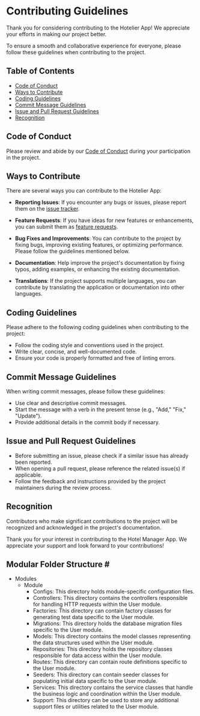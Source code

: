 # Contributing Guidelines

Thank you for considering contributing to the Hotelier App! We appreciate your efforts in making our project better.

To ensure a smooth and collaborative experience for everyone, please follow these guidelines when contributing to the project.

## Table of Contents

-   [Code of Conduct](#code-of-conduct)
-   [Ways to Contribute](#ways-to-contribute)
-   [Coding Guidelines](#coding-guidelines)
-   [Commit Message Guidelines](#commit-message-guidelines)
-   [Issue and Pull Request Guidelines](#issue-and-pull-request-guidelines)
-   [Recognition](#recognition)

## Code of Conduct

Please review and abide by our [Code of Conduct](CODE_OF_CONDUCT.md) during your participation in the project.

## Ways to Contribute

There are several ways you can contribute to the Hotelier App:

-   **Reporting Issues**: If you encounter any bugs or issues, please report them on the [issue tracker](https://github.com/your-username/hotelier-app/issues).

-   **Feature Requests**: If you have ideas for new features or enhancements, you can submit them as [feature requests](https://github.com/your-username/hotelier-app/issues).

-   **Bug Fixes and Improvements**: You can contribute to the project by fixing bugs, improving existing features, or optimizing performance. Please follow the guidelines mentioned below.

-   **Documentation**: Help improve the project's documentation by fixing typos, adding examples, or enhancing the existing documentation.

-   **Translations**: If the project supports multiple languages, you can contribute by translating the application or documentation into other languages.

## Coding Guidelines

Please adhere to the following coding guidelines when contributing to the project:

-   Follow the coding style and conventions used in the project.
-   Write clear, concise, and well-documented code.
-   Ensure your code is properly formatted and free of linting errors.

## Commit Message Guidelines

When writing commit messages, please follow these guidelines:

-   Use clear and descriptive commit messages.
-   Start the message with a verb in the present tense (e.g., "Add," "Fix," "Update").
-   Provide additional details in the commit body if necessary.

## Issue and Pull Request Guidelines

-   Before submitting an issue, please check if a similar issue has already been reported.
-   When opening a pull request, please reference the related issue(s) if applicable.
-   Follow the feedback and instructions provided by the project maintainers during the review process.

## Recognition

Contributors who make significant contributions to the project will be recognized and acknowledged in the project's documentation.

Thank you for your interest in contributing to the Hotel Manager App. We appreciate your support and look forward to your contributions!

## Modular Folder Structure <a name="contributing-modular-folder-structure">#</a>

-   Modules
    -   Module
        -   Configs: This directory holds module-specific configuration files.
        -   Controllers: This directory contains the controllers responsible for handling HTTP requests within the User module.
        -   Factories: This directory can contain factory classes for generating test data specific to the User module.
        -   Migrations: This directory holds the database migration files specific to the User module.
        -   Models: This directory contains the model classes representing the data structures used within the User module.
        -   Repositories: This directory holds the repository classes responsible for data access within the User module.
        -   Routes: This directory can contain route definitions specific to the User module.
        -   Seeders: This directory can contain seeder classes for populating initial data specific to the User module.
        -   Services: This directory contains the service classes that handle the business logic and coordination within the User module.
        -   Support: This directory can be used to store any additional support files or utilities related to the User module.
